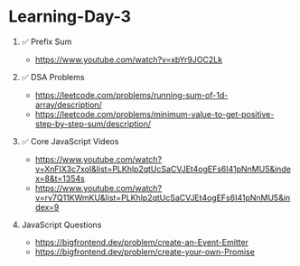 # Learning-Day-3


1. ✅ Prefix Sum
   - https://www.youtube.com/watch?v=xbYr9JOC2Lk

2. ✅ DSA Problems
   - https://leetcode.com/problems/running-sum-of-1d-array/description/
   - https://leetcode.com/problems/minimum-value-to-get-positive-step-by-step-sum/description/

3. ✅ Core JavaScript Videos
   - https://www.youtube.com/watch?v=XnFIX3c7xoI&list=PLKhlp2qtUcSaCVJEt4ogEFs6I41pNnMU5&index=8&t=1354s
   - https://www.youtube.com/watch?v=rv7Q11KWmKU&list=PLKhlp2qtUcSaCVJEt4ogEFs6I41pNnMU5&index=9
  
4. JavaScript Questions
   - https://bigfrontend.dev/problem/create-an-Event-Emitter
   - https://bigfrontend.dev/problem/create-your-own-Promise
